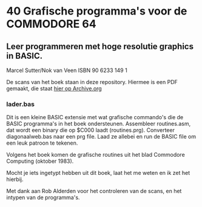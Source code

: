 # 40 Grafische programma's voor de COMMODORE 64
## Leer programmeren met hoge resolutie graphics in BASIC.
Marcel Sutter/Nok van Veen ISBN 90 6233 149 1

De scans van het boek staan in deze repository.
Hiermee is een PDF gemaakt, die staat  [hier op Archive.org](https://archive.org/details/40-grafische-programmas-voor-de-commodore-64)

### lader.bas

Dit is een kleine BASIC extensie met wat grafische commando's die de BASIC programma's in het boek ondersteunen.
Assembleer routines.asm, dat wordt een binary die op $C000 laadt (routines.prg).
Converteer diagonaalweb.bas naar een prg file.
Laad ze allebei en run de BASIC file om een leuk patroon te tekenen.

Volgens het boek komen de grafische routines uit het blad Commodore Computing (oktober 1983).

Mocht je iets ingetypt hebben uit dit boek, laat het me weten en ik zet het hierbij.

Met dank aan Rob Alderden voor het controleren van de scans, en het intypen van de programma's.